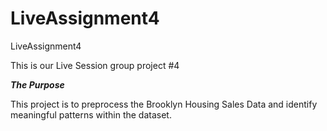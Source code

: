 # LiveAssignment4
LiveAssignment4

This is our Live Session group project #4

___The Purpose___

This project is to preprocess the Brooklyn Housing Sales Data and identify meaningful patterns within the dataset.
